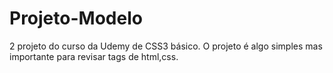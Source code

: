 # Projeto-Modelo
2 projeto do curso da Udemy de CSS3 básico. O projeto é algo simples mas importante para revisar tags de html,css.
